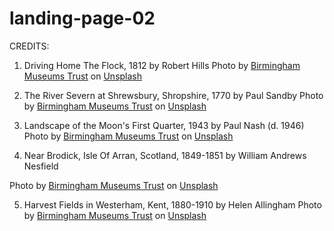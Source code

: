 # landing-page-02

CREDITS:

<!-- square -->
1. Driving Home The Flock, 1812 by Robert Hills
Photo by <a href="https://unsplash.com/@birminghammuseumstrust?utm_content=creditCopyText&utm_medium=referral&utm_source=unsplash">Birmingham Museums Trust</a> on <a href="https://unsplash.com/photos/herd-of-sheep-on-road-painting-8wcoY3wcbL0?utm_content=creditCopyText&utm_medium=referral&utm_source=unsplash">Unsplash</a>

<!-- square -->
2. The River Severn at Shrewsbury, Shropshire, 1770 by Paul Sandby
Photo by <a href="https://unsplash.com/@birminghammuseumstrust?utm_content=creditCopyText&utm_medium=referral&utm_source=unsplash">Birmingham Museums Trust</a> on <a href="https://unsplash.com/photos/a-painting-of-people-in-a-boat-on-a-river-HEEvYhNzpEo?utm_content=creditCopyText&utm_medium=referral&utm_source=unsplash">Unsplash</a>

<!-- square -->
3. Landscape of the Moon's First Quarter, 1943 by Paul Nash (d. 1946)
Photo by <a href="https://unsplash.com/@birminghammuseumstrust?utm_content=creditCopyText&utm_medium=referral&utm_source=unsplash">Birmingham Museums Trust</a> on <a href="https://unsplash.com/photos/a-painting-of-a-landscape-with-trees-and-mountains-in-the-background-wvD0zZnRbcw?utm_content=creditCopyText&utm_medium=referral&utm_source=unsplash">Unsplash</a>

 <!-- square -->
4. Near Brodick, Isle Of Arran, Scotland, 1849-1851 by William Andrews Nesfield

Photo by <a href="https://unsplash.com/@birminghammuseumstrust?utm_content=creditCopyText&utm_medium=referral&utm_source=unsplash">Birmingham Museums Trust</a> on <a href="https://unsplash.com/photos/deer-beside-waterfalls-painting-Vc8GBqapdfs?utm_content=creditCopyText&utm_medium=referral&utm_source=unsplash">Unsplash</a>

5. Harvest Fields in Westerham, Kent, 1880-1910 by Helen Allingham
Photo by <a href="https://unsplash.com/@birminghammuseumstrust?utm_content=creditCopyText&utm_medium=referral&utm_source=unsplash">Birmingham Museums Trust</a> on <a href="https://unsplash.com/photos/photography-of-open-field-during-daytime-SAQl58G-RYs?utm_content=creditCopyText&utm_medium=referral&utm_source=unsplash">Unsplash</a>
  
  
  
  
  